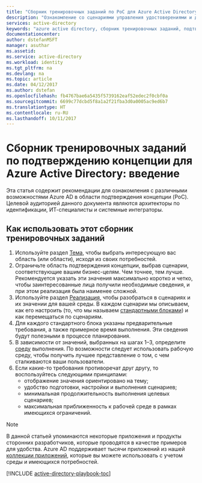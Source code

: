 ```yaml
---
title: "Сборник тренировочных заданий по PoC для Azure Active Directory: введение | Документация Майкрософт"
description: "Ознакомление со сценариями управления удостоверениями и доступом, а также их реализация."
services: active-directory
keywords: "azure active directory, сборник тренировочных заданий, подтверждение концепции, PoC"
documentationcenter: 
author: dstefanMSFT
manager: asuthar
ms.assetid: 
ms.service: active-directory
ms.workload: identity
ms.tgt_pltfrm: na
ms.devlang: na
ms.topic: article
ms.date: 04/12/2017
ms.author: dstefan
ms.openlocfilehash: fb4767bae6a5435f5739162eaf52edec2f0cbf0a
ms.sourcegitcommit: 6699c77dcbd5f8a1a2f21fba3d0a0005ac9ed6b7
ms.translationtype: HT
ms.contentlocale: ru-RU
ms.lasthandoff: 10/11/2017
---
```

# <a name="azure-active-directory-proof-of-concept-playbook-introduction"></a>Сборник тренировочных заданий по подтверждению концепции для Azure Active Directory: введение

Эта статья содержит рекомендации для ознакомления с различными возможностями Azure AD в области подтверждения концепции (PoC). Целевой аудиторией данного документа являются архитекторы по идентификации, ИТ-специалисты и системные интеграторы.

## <a name="how-to-use-this-playbook"></a>Как использовать этот сборник тренировочных заданий

1. Используйте раздел [Тема](active-directory-playbook-ingredients.md#theme), чтобы выбрать интересующую вас область (или области), исходя из своих потребностей.  
2. Ограничьте область подтверждения концепции, выбрав сценарии, соответствующие вашим бизнес-целям. Чем точнее, тем лучше. Рекомендуется указать эти значения максимально коротко и четко, чтобы заинтересованные лица получили необходимые сведения, и при этом реализация была наименее сложной.  
3. Используйте раздел [Реализация](active-directory-playbook-implementation.md), чтобы разобраться в сценариях и их значении для вашей среды. В каждом сценарии мы описываем, как его настроить (то, что мы называем [стандартными блоками](active-directory-playbook-building-blocks.md)) и как перемещаться по сценариям. 
4. Для каждого стандартного блока указаны предварительные требования, а также примерное время выполнения. Эти сведения будут полезными в процессе планирования. 
5. В зависимости от значений, выбранных на шагах 1–3, определите [среду](active-directory-playbook-ingredients.md#environment) выполнения. По возможности следует использовать рабочую среду, чтобы получить лучшее представление о том, с чем сталкиваются ваши пользователи. 
6. Если какие-то требования противоречат друг другу, то воспользуйтесь следующими принципами: 
   * отображение значения ориентировано на тему;  
   * удобство подготовки, настройки и выполнения сценариев; 
   * минимальная продолжительность выполнения целевых сценариев; 
   * максимальная приближенность к рабочей среде в рамках имеющихся ограничений. 

>[!NOTE]
> В данной статьей упоминаются некоторые приложения и продукты сторонних разработчиков, которые проводятся в качестве примеров для удобства. Azure AD поддерживает тысячи приложений из нашей [коллекции приложений](https://azuremarketplace.microsoft.com/marketplace/apps/category/azure-active-directory-apps), которые вы можете использовать с учетом среды и имеющихся потребностей. 



[!INCLUDE [active-directory-playbook-toc](../../includes/active-directory-playbook-steps.md)]